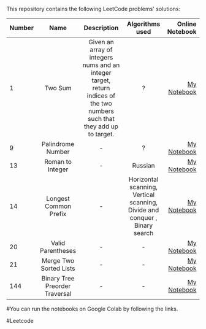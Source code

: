 This repository contains the following LeetCode problems' solutions:

| Number        | Name                             | Description                                                   |  Algorithms used        |  Online Notebook | 
| ------------- |:--------------------------------:|:-------------------------------------------------------------:|:-----------------------:|-----------------:|
|  1            |      Two Sum                     |  Given an array of integers nums and an integer target, return indices of the two numbers such that they add up to target.         | ?         | [My Notebook](https://colab.research.google.com/github/BISH0808/Leetcode_problems/blob/main/Problem_1_Two_Sum.ipynb)
|  9            |      Palindrome Number           |  -                                | ?          |[My Notebook](https://colab.research.google.com/github/BISH0808/Leetcode_problems/blob/main/Problem_9_Palindrome_Number.ipynb) | 
|  13            |      Roman to Integer  |  -                      | Russian          |[My Notebook](https://colab.research.google.com/github/BISH0808/Leetcode_problems/blob/main/Problem_13_Roman_to_Integer.ipynb) | 
|  14            |      Longest Common Prefix    |  -                          | Horizontal scanning, Vertical scanning, Divide and conquer , Binary search         |[My Notebook](https://colab.research.google.com/github/BISH0808/Leetcode_problems/blob/main/Problem_14_Longest_Common_Prefix.ipynb) | 
|  20            |      Valid Parentheses        |  -                          | -        |[My Notebook](https://colab.research.google.com/github/BISH0808/Leetcode_problems/blob/main/Problem_14_Longest_Common_Prefix.ipynb) | 
|  21            |      Merge Two Sorted Lists        |  -                          | -         |[My Notebook](https://colab.research.google.com/github/BISH0808/Leetcode_problems/blob/main/Problem_21_Merge_Two_Sorted_Lists.ipynb) | 
|  144            |       Binary Tree Preorder Traversal        |  -                          | -         |[My Notebook](https://colab.research.google.com/github/BISH0808/Leetcode_problems/blob/main/Problem_144_Binary_Tree_Preorder_Traversal.ipynb) |


#You can run the notebooks on Google Colab by following the links.


 #Leetcode

